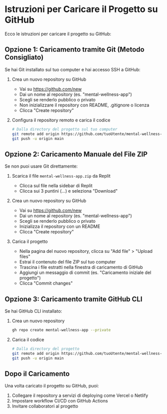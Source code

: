 # Istruzioni per Caricare il Progetto su GitHub

Ecco le istruzioni per caricare il progetto su GitHub:

## Opzione 1: Caricamento tramite Git (Metodo Consigliato)

Se hai Git installato sul tuo computer e hai accesso SSH a GitHub:

1. Crea un nuovo repository su GitHub
   - Vai su https://github.com/new
   - Dai un nome al repository (es. "mental-wellness-app")
   - Scegli se renderlo pubblico o privato
   - Non inizializzare il repository con README, .gitignore o licenza
   - Clicca "Create repository"

2. Configura il repository remoto e carica il codice
   ```bash
   # Dalla directory del progetto sul tuo computer
   git remote add origin https://github.com/tuoUtente/mental-wellness-app.git
   git push -u origin main
   ```

## Opzione 2: Caricamento Manuale del File ZIP

Se non puoi usare Git direttamente:

1. Scarica il file `mental-wellness-app.zip` da Replit
   - Clicca sul file nella sidebar di Replit
   - Clicca sui 3 puntini (...) e seleziona "Download"

2. Crea un nuovo repository su GitHub
   - Vai su https://github.com/new
   - Dai un nome al repository (es. "mental-wellness-app")
   - Scegli se renderlo pubblico o privato
   - Inizializza il repository con un README
   - Clicca "Create repository"

3. Carica il progetto
   - Nella pagina del nuovo repository, clicca su "Add file" > "Upload files"
   - Estrai il contenuto del file ZIP sul tuo computer
   - Trascina i file estratti nella finestra di caricamento di GitHub
   - Aggiungi un messaggio di commit (es. "Caricamento iniziale del progetto")
   - Clicca "Commit changes"

## Opzione 3: Caricamento tramite GitHub CLI

Se hai GitHub CLI installato:

1. Crea un nuovo repository
   ```bash
   gh repo create mental-wellness-app --private
   ```

2. Carica il codice
   ```bash
   # Dalla directory del progetto
   git remote add origin https://github.com/tuoUtente/mental-wellness-app.git
   git push -u origin main
   ```

## Dopo il Caricamento

Una volta caricato il progetto su GitHub, puoi:

1. Collegare il repository a servizi di deploying come Vercel o Netlify
2. Impostare workflow CI/CD con GitHub Actions
3. Invitare collaboratori al progetto